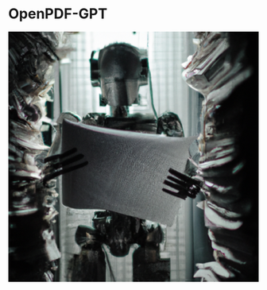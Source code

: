 # OpenPDF-GPT
<div align="center">


![Demo](https://github.com/Joseph-M-Cook/OpenPDF-GPT/blob/9ff1476228d9ffbfa1c709d97741e2fcfb9953b5/OpenPDFGPT.png)
  </div>

